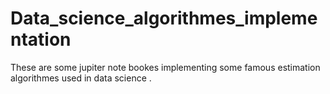 # Data_science_algorithmes_implementation
These are some jupiter note bookes implementing some famous estimation algorithmes used in data science .
